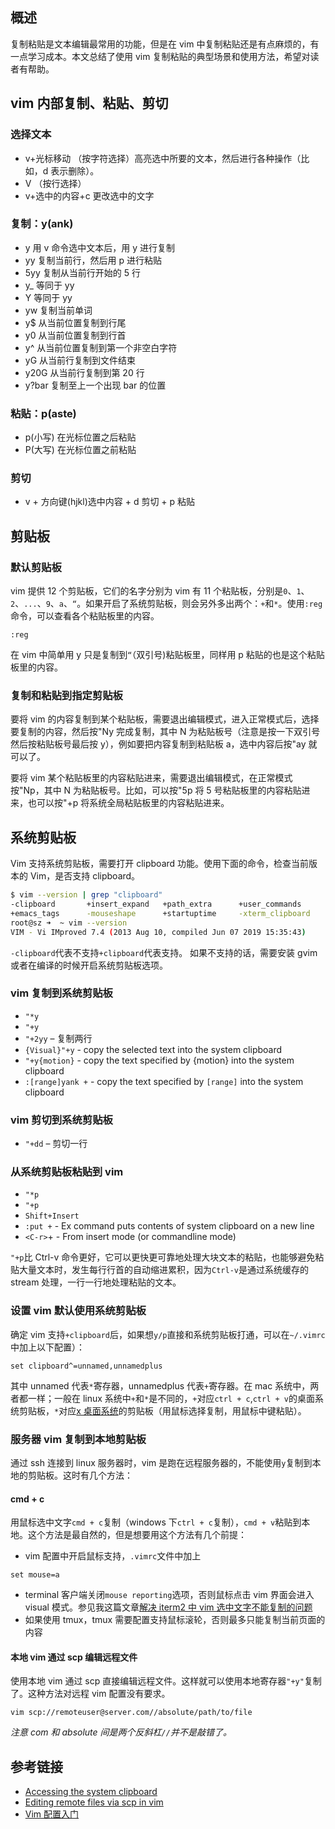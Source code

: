 [//title]: (一文搞懂vim复制粘贴)
[//englishtitle]: (copy-and-paste-in-vim)
[//category]: (vim,problem,problem-solved)
[//tags]: (vim)
[//createtime]: (20200118)
[//updatetime]: (20200402)

## 概述

复制粘贴是文本编辑最常用的功能，但是在 vim 中复制粘贴还是有点麻烦的，有一点学习成本。本文总结了使用 vim 复制粘贴的典型场景和使用方法，希望对读者有帮助。

## vim 内部复制、粘贴、剪切

### 选择文本

- v+光标移动 （按字符选择）高亮选中所要的文本，然后进行各种操作（比如，d 表示删除）。
- V （按行选择）
- v+选中的内容+c 更改选中的文字

### 复制：y(ank)

- y 用 v 命令选中文本后，用 y 进行复制
- yy 复制当前行，然后用 p 进行粘贴
- 5yy 复制从当前行开始的 5 行
- y\_ 等同于 yy
- Y 等同于 yy
- yw 复制当前单词
- y\$ 从当前位置复制到行尾
- y0 从当前位置复制到行首
- y^ 从当前位置复制到第一个非空白字符
- yG 从当前行复制到文件结束
- y20G 从当前行复制到第 20 行
- y?bar 复制至上一个出现 bar 的位置

### 粘贴：p(aste)

- p(小写) 在光标位置之后粘贴
- P(大写) 在光标位置之前粘贴

### 剪切

- v + 方向键(hjkl)选中内容 + d 剪切 + p 粘贴

## 剪贴板

### 默认剪贴板

vim 提供 12 个剪贴板，它们的名字分别为 vim 有 11 个粘贴板，分别是`0`、`1`、`2`、`...`、`9`、`a`、`“`。如果开启了系统剪贴板，则会另外多出两个：`+`和`*`。使用`:reg`命令，可以查看各个粘贴板里的内容。

```text
:reg
```

在 vim 中简单用 y 只是复制到`“`（双引号)粘贴板里，同样用 p 粘贴的也是这个粘贴板里的内容。

### 复制和粘贴到指定剪贴板

要将 vim 的内容复制到某个粘贴板，需要退出编辑模式，进入正常模式后，选择要复制的内容，然后按"Ny 完成复制，其中 N 为粘贴板号（注意是按一下双引号然后按粘贴板号最后按 y），例如要把内容复制到粘贴板 a，选中内容后按"ay 就可以了。

要将 vim 某个粘贴板里的内容粘贴进来，需要退出编辑模式，在正常模式按"Np，其中 N 为粘贴板号。比如，可以按"5p 将 5 号粘贴板里的内容粘贴进来，也可以按"+p 将系统全局粘贴板里的内容粘贴进来。

## 系统剪贴板

Vim 支持系统剪贴板，需要打开 clipboard 功能。使用下面的命令，检查当前版本的 Vim，是否支持 clipboard。

```bash
$ vim --version | grep "clipboard"
-clipboard       +insert_expand   +path_extra      +user_commands
+emacs_tags      -mouseshape      +startuptime     -xterm_clipboard
root@sz ➜  ~ vim --version
VIM - Vi IMproved 7.4 (2013 Aug 10, compiled Jun 07 2019 15:35:43)
```

`-clipboard`代表不支持`+clipboard`代表支持。
如果不支持的话，需要安装 gvim 或者在编译的时候开启系统剪贴板选项。

### vim 复制到系统剪贴板

- `"*y`
- `"+y`
- `"+2yy` – 复制两行
- `{Visual}"+y` - copy the selected text into the system clipboard
- `"+y{motion}` - copy the text specified by {motion} into the system clipboard
- `:[range]yank +` - copy the text specified by `[range]` into the system clipboard

### vim 剪切到系统剪贴板

- `"+dd` – 剪切一行

### 从系统剪贴板粘贴到 vim

- `"*p`
- `"+p`
- `Shift+Insert`
- `:put +` - Ex command puts contents of system clipboard on a new line
- `<C-r>`+ - From insert mode (or commandline mode)

`"+p`比 Ctrl-v 命令更好，它可以更快更可靠地处理大块文本的粘贴，也能够避免粘贴大量文本时，发生每行行首的自动缩进累积，因为`Ctrl-v`是通过系统缓存的 stream 处理，一行一行地处理粘贴的文本。

### 设置 vim 默认使用系统剪贴板

确定 vim 支持`+clipboard`后，如果想`y/p`直接和系统剪贴板打通，可以在`~/.vimrc`中加上以下配置）：

```text
set clipboard^=unnamed,unnamedplus
```

其中 unnamed 代表`*`寄存器，unnamedplus 代表`+`寄存器。在 mac 系统中，两者都一样；一般在 linux 系统中`+`和`*`是不同的，`+`对应`ctrl + c`,`ctrl + v`的桌面系统剪贴板，`*`对应[x 桌面系统](https://en.wikipedia.org/wiki/X_Window_System)的剪贴板（用鼠标选择复制，用鼠标中键粘贴）。

### 服务器 vim 复制到本地剪贴板

通过 ssh 连接到 linux 服务器时，vim 是跑在远程服务器的，不能使用`y`复制到本地的剪贴板。这时有几个方法：

#### cmd + c

用鼠标选中文字`cmd + c`复制（windows 下`ctrl + c`复制），`cmd + v`粘贴到本地。这个方法是最自然的，但是想要用这个方法有几个前提：

- vim 配置中开启鼠标支持，`.vimrc`文件中加上

```text
set mouse=a
```

- terminal 客户端关闭`mouse reporting`选项，否则鼠标点击 vim 界面会进入 visual 模式。参见我这篇文章[解决 iterm2 中 vim 选中文字不能复制的问题](https://liushiming.cn/article/vim-copy-issue-in-iterm2/)
- 如果使用 tmux，tmux 需要配置支持鼠标滚轮，否则最多只能复制当前页面的内容

#### 本地 vim 通过 scp 编辑远程文件

使用本地 vim 通过 scp 直接编辑远程文件。这样就可以使用本地寄存器`"+y"`复制了。这种方法对远程 vim 配置没有要求。

```text
vim scp://remoteuser@server.com//absolute/path/to/file
```

_注意 com 和 absolute 间是两个反斜杠`//`并不是敲错了。_

## 参考链接

- [Accessing the system clipboard](https://vim.fandom.com/wiki/Accessing_the_system_clipboard)
- [Editing remote files via scp in vim](https://vim.fandom.com/wiki/Editing_remote_files_via_scp_in_vim)
- [Vim 配置入门](http://www.ruanyifeng.com/blog/2018/09/vimrc.html)
